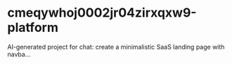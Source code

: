 # cmeqywhoj0002jr04zirxqxw9-platform
AI-generated project for chat: create a minimalistic SaaS landing page with navba...
